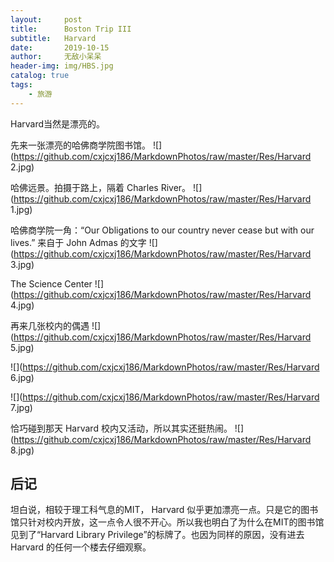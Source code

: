 ```yaml
---
layout:     post
title:      Boston Trip III
subtitle:   Harvard
date:       2019-10-15
author:     无敌小呆呆
header-img: img/HBS.jpg
catalog: true
tags:
    - 旅游
---
```



Harvard当然是漂亮的。


先来一张漂亮的哈佛商学院图书馆。
![](https://github.com/cxjcxj186/MarkdownPhotos/raw/master/Res/Harvard 2.jpg)

哈佛远景。拍摄于路上，隔着 Charles River。
![](https://github.com/cxjcxj186/MarkdownPhotos/raw/master/Res/Harvard 1.jpg)

哈佛商学院一角：“Our Obligations to our country never cease but with our lives.” 来自于 John Admas 的文字
![](https://github.com/cxjcxj186/MarkdownPhotos/raw/master/Res/Harvard 3.jpg)

The Science Center
![](https://github.com/cxjcxj186/MarkdownPhotos/raw/master/Res/Harvard 4.jpg)

再来几张校内的偶遇
![](https://github.com/cxjcxj186/MarkdownPhotos/raw/master/Res/Harvard 5.jpg)

![](https://github.com/cxjcxj186/MarkdownPhotos/raw/master/Res/Harvard 6.jpg)

![](https://github.com/cxjcxj186/MarkdownPhotos/raw/master/Res/Harvard 7.jpg)

恰巧碰到那天 Harvard 校内又活动，所以其实还挺热闹。
![](https://github.com/cxjcxj186/MarkdownPhotos/raw/master/Res/Harvard 8.jpg)

## 后记

坦白说，相较于理工科气息的MIT， Harvard 似乎更加漂亮一点。只是它的图书馆只针对校内开放，这一点令人很不开心。所以我也明白了为什么在MIT的图书馆见到了“Harvard Library Privilege”的标牌了。也因为同样的原因，没有进去 Harvard 的任何一个楼去仔细观察。
